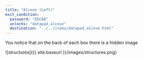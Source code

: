 ```yaml
---
title: "Alcove (Left)"
exit_condition:
  password: "EDCAB"
  unlocks: "datapad_alcove"
  destination: "../../items/datapad_alcove.html"
---
```


You notice that on the back of each box there is a hidden image

![structures]({{ site.baseurl }}/images/structures.png)